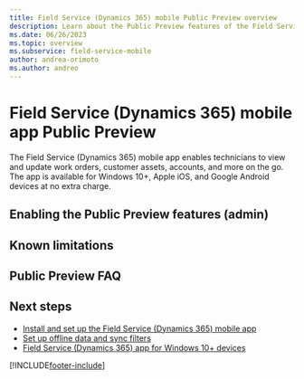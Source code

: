 ```yaml
---
title: Field Service (Dynamics 365) mobile Public Preview overview
description: Learn about the Public Preview features of the Field Service (Dynamics 365) mobile app.
ms.date: 06/26/2023
ms.topic: overview
ms.subservice: field-service-mobile
author: andrea-orimoto
ms.author: andreo
---
```


# Field Service (Dynamics 365) mobile app Public Preview

The Field Service (Dynamics 365) mobile app enables technicians to view and update work orders, customer assets, accounts, and more on the go. The app is available for Windows 10+, Apple iOS, and Google Android devices at no extra charge.

## Enabling the Public Preview features (admin)

## Known limitations

## Public Preview FAQ

## Next steps

- [Install and set up the Field Service (Dynamics 365) mobile app](mobile-power-app-get-started.md)
- [Set up offline data and sync filters](mobile-power-app-system-offline.md)
- [Field Service (Dynamics 365) app for Windows 10+ devices](mobile-powerapp-windows.md)

[!INCLUDE[footer-include](../includes/footer-banner.md)]
